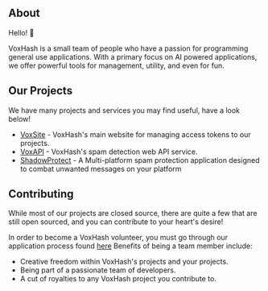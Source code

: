 ## About

Hello! :wave:

VoxHash is a small team of people who have a passion for programming general use applications. With a primary focus on AI powered applications, we offer powerful tools for management, utility, and even for fun.

## Our Projects

We have many projects and services you may find useful, have a look below!

- [VoxSite](https://github.com/voxhash/voxsite) - VoxHash's main website for managing access tokens to our projects.
- [VoxAPI](https://voxhash.net/voxapi) - VoxHash's spam detection web API service.
- [ShadowProtect](https://voxhash.net/shadowprotect) - A Multi-platform spam protection application designed to combat unwanted messages on your platform

## Contributing

While most of our projects are closed source, there are quite a few that are still open sourced, and you can contribute to your heart's desire!

In order to become a VoxHash volunteer, you must go through our application process found [here](https://voxhash.net/volunteer) Benefits of being a team member include:

- Creative freedom within VoxHash's projects and your projects.
- Being part of a passionate team of developers.
- A cut of royalties to any VoxHash project you contribute to.
